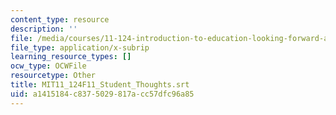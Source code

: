 ```yaml
---
content_type: resource
description: ''
file: /media/courses/11-124-introduction-to-education-looking-forward-and-looking-back-on-education-fall-2011/a1415184c8375029817acc57dfc96a85_MIT11_124F11_Student_Thoughts.vtt
file_type: application/x-subrip
learning_resource_types: []
ocw_type: OCWFile
resourcetype: Other
title: MIT11_124F11_Student_Thoughts.srt
uid: a1415184-c837-5029-817a-cc57dfc96a85
---
```

